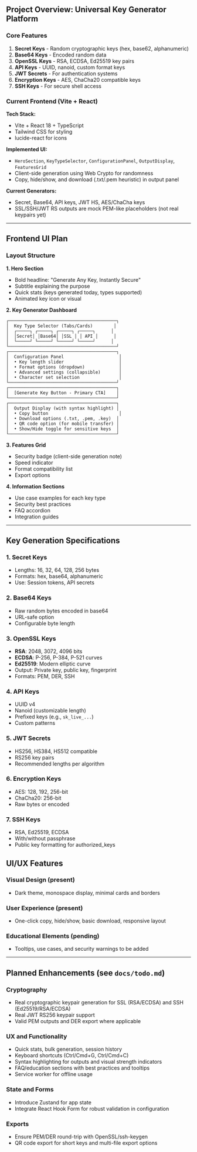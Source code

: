 ## Project Overview: Universal Key Generator Platform

### **Core Features**
1. **Secret Keys** - Random cryptographic keys (hex, base62, alphanumeric)
2. **Base64 Keys** - Encoded random data
3. **OpenSSL Keys** - RSA, ECDSA, Ed25519 key pairs
4. **API Keys** - UUID, nanoid, custom format keys
5. **JWT Secrets** - For authentication systems
6. **Encryption Keys** - AES, ChaCha20 compatible keys
7. **SSH Keys** - For secure shell access

### **Current Frontend (Vite + React)**

**Tech Stack:**
- Vite + React 18 + TypeScript
- Tailwind CSS for styling
- lucide-react for icons

**Implemented UI:**
- `HeroSection`, `KeyTypeSelector`, `ConfigurationPanel`, `OutputDisplay`, `FeaturesGrid`
- Client-side generation using Web Crypto for randomness
- Copy, hide/show, and download (.txt/.pem heuristic) in output panel

**Current Generators:**
- Secret, Base64, API keys, JWT HS, AES/ChaCha keys
- SSL/SSH/JWT RS outputs are mock PEM-like placeholders (not real keypairs yet)

---

## Frontend UI Plan

### **Layout Structure**

**1. Hero Section**
- Bold headline: "Generate Any Key, Instantly Secure"
- Subtitle explaining the purpose
- Quick stats (keys generated today, types supported)
- Animated key icon or visual

**2. Key Generator Dashboard**
```
┌─────────────────────────────────────────┐
│  Key Type Selector (Tabs/Cards)        │
│  ┌─────┐ ┌─────┐ ┌─────┐ ┌─────┐      │
│  │Secret│ │Base64│ │SSL │ │ API │      │
│  └─────┘ └─────┘ └─────┘ └─────┘      │
└─────────────────────────────────────────┘
┌─────────────────────────────────────────┐
│  Configuration Panel                     │
│  • Key length slider                     │
│  • Format options (dropdown)             │
│  • Advanced settings (collapsible)       │
│  • Character set selection               │
└─────────────────────────────────────────┘
┌─────────────────────────────────────────┐
│  [Generate Key Button - Primary CTA]    │
└─────────────────────────────────────────┘
┌─────────────────────────────────────────┐
│  Output Display (with syntax highlight) │
│  • Copy button                           │
│  • Download options (.txt, .pem, .key)  │
│  • QR code option (for mobile transfer) │
│  • Show/Hide toggle for sensitive keys  │
└─────────────────────────────────────────┘
```

**3. Features Grid**
- Security badge (client-side generation note)
- Speed indicator
- Format compatibility list
- Export options

**4. Information Sections**
- Use case examples for each key type
- Security best practices
- FAQ accordion
- Integration guides

---

## Key Generation Specifications

### **1. Secret Keys**
- Lengths: 16, 32, 64, 128, 256 bytes
- Formats: hex, base64, alphanumeric
- Use: Session tokens, API secrets

### **2. Base64 Keys**
- Raw random bytes encoded in base64
- URL-safe option
- Configurable byte length

### **3. OpenSSL Keys**
- **RSA**: 2048, 3072, 4096 bits
- **ECDSA**: P-256, P-384, P-521 curves
- **Ed25519**: Modern elliptic curve
- Output: Private key, public key, fingerprint
- Formats: PEM, DER, SSH

### **4. API Keys**
- UUID v4
- Nanoid (customizable length)
- Prefixed keys (e.g., `sk_live_...`)
- Custom patterns

### **5. JWT Secrets**
- HS256, HS384, HS512 compatible
- RS256 key pairs
- Recommended lengths per algorithm

### **6. Encryption Keys**
- AES: 128, 192, 256-bit
- ChaCha20: 256-bit
- Raw bytes or encoded

### **7. SSH Keys**
- RSA, Ed25519, ECDSA
- With/without passphrase
- Public key formatting for authorized_keys

## UI/UX Features

### **Visual Design (present)**
- Dark theme, monospace display, minimal cards and borders

### **User Experience (present)**
- One-click copy, hide/show, basic download, responsive layout

### **Educational Elements (pending)**
- Tooltips, use cases, and security warnings to be added

---

## Planned Enhancements (see `docs/todo.md`)

### Cryptography
- Real cryptographic keypair generation for SSL (RSA/ECDSA) and SSH (Ed25519/RSA/ECDSA)
- Real JWT RS256 keypair support
- Valid PEM outputs and DER export where applicable

### UX and Functionality
- Quick stats, bulk generation, session history
- Keyboard shortcuts (Ctrl/Cmd+G, Ctrl/Cmd+C)
- Syntax highlighting for outputs and visual strength indicators
- FAQ/education sections with best practices and tooltips
- Service worker for offline usage

### State and Forms
- Introduce Zustand for app state
- Integrate React Hook Form for robust validation in configuration

### Exports
- Ensure PEM/DER round-trip with OpenSSL/ssh-keygen
- QR code export for short keys and multi-file export options